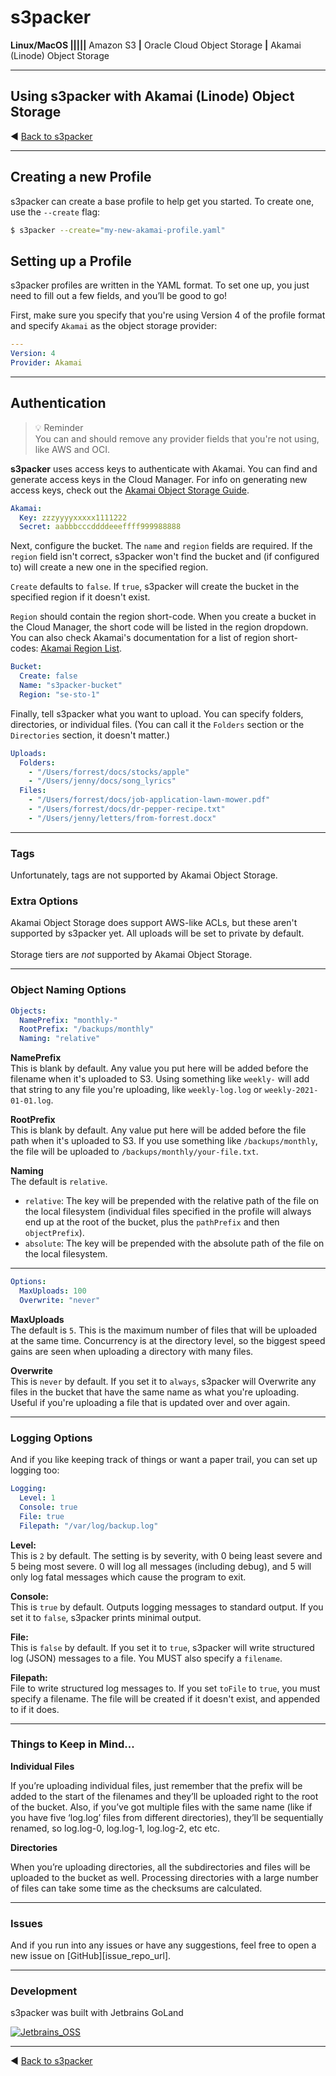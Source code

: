 # s3packer

**Linux/MacOS |||||** Amazon S3 **|** Oracle Cloud Object Storage **|** Akamai (Linode) Object Storage

---
## Using s3packer with Akamai (Linode) Object Storage

◀️ [Back to s3packer][s3packer_readme_url]

---

## Creating a new Profile

s3packer can create a base profile to help get you started. To create one, use the `--create` flag:

```bash
$ s3packer --create="my-new-akamai-profile.yaml"
```

## Setting up a Profile

s3packer profiles are written in the YAML format. To set one up, you just need to fill out a few fields, and you’ll be good to go!

First, make sure you specify that you're using Version 4 of the profile format and specify `Akamai` as the object storage provider:

```yaml
---
Version: 4
Provider: Akamai
```

---
## Authentication
> 💡 Reminder<br/>
> You can and should remove any provider fields that you're not using, like AWS and OCI.

**s3packer** uses access keys to authenticate with Akamai. You can find and generate access keys in the Cloud Manager.
For info on generating new access keys, check out the [Akamai Object Storage Guide][akamai_auth_url].

```yaml
Akamai:
  Key: zzzyyyyxxxxx1111222
  Secret: aabbbcccddddeeeffff999988888
```

Next, configure the bucket. The `name` and `region` fields are required. If the `region` field isn't correct,
s3packer won't find the bucket and (if configured to) will create a new one in the specified region.

`Create` defaults to `false`. If `true`, s3packer will create the bucket in the specified region if it doesn't exist.

`Region` should contain the region short-code. When you create a bucket in the Cloud Manager, the short code will be 
listed in the region dropdown. You can also check Akamai's documentation for a list of region short-codes: 
[Akamai Region List][akamai_region_list_url].

```yaml
Bucket:
  Create: false
  Name: "s3packer-bucket"
  Region: "se-sto-1"
```

Finally, tell s3packer what you want to upload. You can specify folders, directories, or individual files. (You can call
it the `Folders` section or the `Directories` section, it doesn't matter.)

```yaml
Uploads:
  Folders:
    - "/Users/forrest/docs/stocks/apple"
    - "/Users/jenny/docs/song_lyrics"
  Files:
    - "/Users/forrest/docs/job-application-lawn-mower.pdf"
    - "/Users/forrest/docs/dr-pepper-recipe.txt"
    - "/Users/jenny/letters/from-forrest.docx"
```

--- 

### Tags

Unfortunately, tags are not supported by Akamai Object Storage.

### Extra Options

Akamai Object Storage does support AWS-like ACLs, but these aren't supported by s3packer yet. All uploads will
be set to private by default.<br/><br/>
Storage tiers are _not_ supported by Akamai Object Storage.

---

### Object Naming Options

```yaml
Objects:
  NamePrefix: "monthly-"
  RootPrefix: "/backups/monthly"
  Naming: "relative"
```

**NamePrefix** <br/>
This is blank by default. Any value you put here will be added before the filename when it's uploaded to S3.
Using something like `weekly-` will add that string to any file you're uploading, like `weekly-log.log` or `weekly-2021-01-01.log`.

**RootPrefix** <br/>
This is blank by default. Any value put here will be added before the file path when it's uploaded to S3.
If you use something like `/backups/monthly`, the file will be uploaded to `/backups/monthly/your-file.txt`.

**Naming** <br/>
The default is `relative`.
- `relative`: The key will be prepended with the relative path of the file on the local filesystem (individual files specified in the profile will always end up at the root of the bucket, plus the `pathPrefix` and then `objectPrefix`).
- `absolute`: The key will be prepended with the absolute path of the file on the local filesystem.

---

```yaml
Options:
  MaxUploads: 100
  Overwrite: "never"
```

**MaxUploads** <br/>
The default is `5`. This is the maximum number of files that will be uploaded at the same time. Concurrency is at the
directory level, so the biggest speed gains are seen when uploading a directory with many files.

**Overwrite**  <br/>
This is `never` by default. If you set it to `always`, s3packer will Overwrite any files in the bucket that
have the same name as what you're uploading. Useful if you're uploading a file that is updated over and over again.

---

### Logging Options

And if you like keeping track of things or want a paper trail, you can set up logging too:

```yaml
Logging:
  Level: 1
  Console: true
  File: true
  Filepath: "/var/log/backup.log"
 ```

**Level:**<br/>
This is `2` by default. The setting is by severity, with 0 being least severe and 5 being most severe. 0 will log
all messages (including debug), and 5 will only log fatal messages which cause the program to exit.

**Console:**<br/>
This is `true` by default. Outputs logging messages to standard output. If you set it to `false`, s3packer
prints minimal output.

**File:**<br/>
This is `false` by default. If you set it to `true`, s3packer will write structured log (JSON) messages to
a file. You MUST also specify a `filename`.

**Filepath:** <br/>
File to write structured log messages to. If you set `toFile` to `true`, you must specify a filename.
The file will be created if it doesn't exist, and appended to if it does.

---

### Things to Keep in Mind...

**Individual Files**

If you’re uploading individual files, just remember that the prefix will be added to the start of the filenames and they’ll be uploaded right to the root of the bucket.
Also, if you’ve got multiple files with the same name (like if you have five ‘log.log’ files from different directories), they’ll be sequentially renamed, so log.log-0, log.log-1, log.log-2, etc etc.

**Directories**

When you’re uploading directories, all the subdirectories and files will be uploaded to the bucket as well. Processing
directories with a large number of files can take some time as the checksums are calculated.

---

### Issues

And if you run into any issues or have any suggestions, feel free to open a new issue on [GitHub][issue_repo_url].

---

### Development

s3packer was built with Jetbrains GoLand

[![Jetbrains_OSS][GoLand logo]][jetbrains_goland_url]

---

◀️ [Back to s3packer][s3packer_readme_url]

<!-- Links -->
[s3packer_readme_url]: https://github.com/orme292/s3packer/blob/master/README.md
[akamai_auth_url]: https://www.linode.com/docs/products/storage/object-storage/guides/access-keys/
[akamai_region_list_url]: https://www.linode.com/docs/products/storage/object-storage/#availability

[GoLand logo]: https://resources.jetbrains.com/storage/products/company/brand/logos/GoLand_icon.svg
[jetbrains_goland_url]: https://www.jetbrains.com/go/